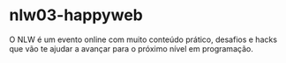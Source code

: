 # nlw03-happyweb
O NLW é um evento online com muito conteúdo prático, desafios e hacks que vão te ajudar a avançar para o próximo nível em programação.
